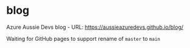 # blog
Azure Aussie Devs blog - URL: https://aussieazuredevs.github.io/blog/

Waiting for GitHub pages to support rename of `master` to `main`
